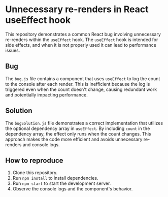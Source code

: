 # Unnecessary re-renders in React useEffect hook

This repository demonstrates a common React bug involving unnecessary re-renders within the `useEffect` hook. The `useEffect` hook is intended for side effects, and when it is not properly used it can lead to performance issues.

## Bug
The `bug.js` file contains a component that uses `useEffect` to log the count to the console after each render.  This is inefficient because the log is triggered even when the count doesn't change, causing redundant work and potentially impacting performance.

## Solution
The `bugSolution.js` file demonstrates a correct implementation that utilizes the optional dependency array in `useEffect`. By including `count` in the dependency array, the effect only runs when the count changes. This approach makes the code more efficient and avoids unnecessary re-renders and console logs.

## How to reproduce
1. Clone this repository.
2. Run `npm install` to install dependencies.
3. Run `npm start` to start the development server.
4. Observe the console logs and the component's behavior.